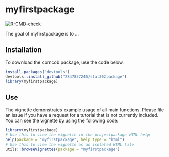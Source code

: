 
# myfirstpackage

<!-- badges: start -->
[![R-CMD-check](https://github.com/2847857245/stat302package/workflows/R-CMD-check/badge.svg)](https://github.com/2847857245/stat302package/actions)
<!-- badges: end -->

The goal of myfirstpackage is to ...

## Installation

To download the corncob package, use the code below.

``` r
install.packages("devtools")
devtools::install_github("2847857245/stat302package")
library(myfirstpackage)
```

## Use

The vignette demonstrates example usage of all main functions. Please file an issue if you have a request for a tutorial that is not currently included. You can see the vignette by using the following code:

``` r
library(myfirstpackage)
# Use this to view the vignette in the projectpackage HTML help
help(package = "myfirstpackage", help_type = "html")
# Use this to view the vignette as an isolated HTML file
utils::browseVignettes(package = "myfirstpackage")
```

